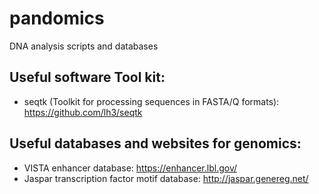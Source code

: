 # pandomics
DNA analysis scripts and databases

## Useful software Tool kit:
* seqtk (Toolkit for processing sequences in FASTA/Q formats): https://github.com/lh3/seqtk

## Useful databases and websites for genomics:

* VISTA enhancer database: https://enhancer.lbl.gov/
* Jaspar transcription factor motif database: http://jaspar.genereg.net/
